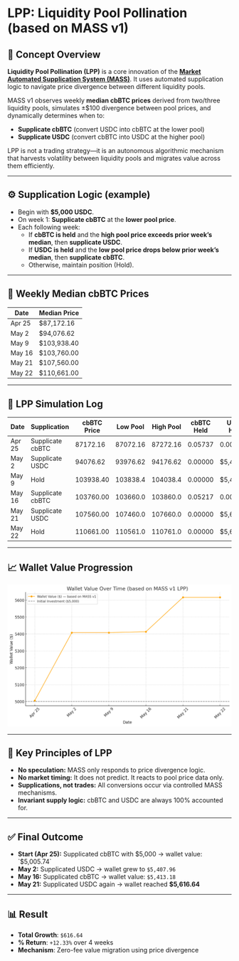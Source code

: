 # LPP: Liquidity Pool Pollination (based on MASS v1)

## 🌱 Concept Overview

**Liquidity Pool Pollination (LPP)** is a core innovation of the **[Market Automated Supplication System (MASS)](https://github.com/Art-Sells/HPM/tree/main/HPMCodeBase/MASS)**. It uses automated supplication logic to navigate price divergence between different liquidity pools.

MASS v1 observes weekly **median cbBTC prices** derived from two/three liquidity pools, simulates ±$100 divergence between pool prices, and dynamically determines when to:

- **Supplicate cbBTC** (convert USDC into cbBTC at the lower pool)
- **Supplicate USDC** (convert cbBTC into USDC at the higher pool)

LPP is not a trading strategy—it is an autonomous algorithmic mechanism that harvests volatility between liquidity pools and migrates value across them efficiently.

---

## ⚙️ Supplication Logic (example)

- Begin with **$5,000 USDC**.
- On week 1: **Supplicate cbBTC** at the **lower pool price**.
- Each following week:
  - If **cbBTC is held** and the **high pool price exceeds prior week’s median**, then **supplicate USDC**.
  - If **USDC is held** and the **low pool price drops below prior week’s median**, then **supplicate cbBTC**.
  - Otherwise, maintain position (Hold).

---

## 📅 Weekly Median cbBTC Prices

| Date     | Median Price |
|----------|--------------|
| Apr 25   | $87,172.16   |
| May 2    | $94,076.62   |
| May 9    | $103,938.40  |
| May 16   | $103,760.00  |
| May 21   | $107,560.00  |
| May 22   | $110,661.00  |

---

## 🧾 LPP Simulation Log

| Date     | Supplication        | cbBTC Price | Low Pool | High Pool | cbBTC Held | USDC Held | Wallet Value |
|----------|---------------------|-------------|----------|-----------|------------|-----------|--------------|
| Apr 25   | Supplicate cbBTC    | 87172.16    | 87072.16 | 87272.16  | 0.05737    | 0.00      | $5,005.74    |
| May 2    | Supplicate USDC     | 94076.62    | 93976.62 | 94176.62  | 0.00000    | $5,407.96 | $5,407.96    |
| May 9    | Hold                | 103938.40   | 103838.4 | 104038.4  | 0.00000    | $5,407.96 | $5,407.96    |
| May 16   | Supplicate cbBTC    | 103760.00   | 103660.0 | 103860.0  | 0.05217    | 0.00      | $5,413.18    |
| May 21   | Supplicate USDC     | 107560.00   | 107460.0 | 107660.0  | 0.00000    | $5,616.64 | $5,616.64    |
| May 22   | Hold                | 110661.00   | 110561.0 | 110761.0  | 0.00000    | $5,616.64 | $5,616.64    |

---

## 📈 Wallet Value Progression

<img src="https://github.com/Art-Sells/HPM/blob/main/HPMCodeBase/MASS/LPP/WalletValueOverTime(basedonMASSv1LPP).png" width="600px"> 

---

## 🧠 Key Principles of LPP

- **No speculation:** MASS only responds to price divergence logic.
- **No market timing:** It does not predict. It reacts to pool price data only.
- **Supplications, not trades:** All conversions occur via controlled MASS mechanisms.
- **Invariant supply logic:** cbBTC and USDC are always 100% accounted for.

---

## ✅ Final Outcome

- **Start (Apr 25):** Supplicated cbBTC with $5,000 → wallet value: `$5,005.74`
- **May 2:** Supplicated USDC → wallet grew to `$5,407.96`
- **May 16:** Supplicated cbBTC → wallet value: `$5,413.18`
- **May 21:** Supplicated USDC again → wallet reached **$5,616.64**

---

## 📊 Result

- **Total Growth**: `$616.64`
- **% Return**: `+12.33%` over 4 weeks
- **Mechanism**: Zero-fee value migration using price divergence
